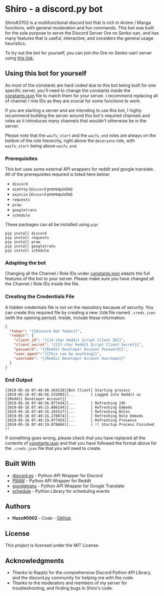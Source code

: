 # Shiro - a discord.py bot

Shiro#3702 is a multifunctional discord bot that is rich in Anime / Manga functions, with general moderation and fun commands. This bot was built for the sole purpose to serve the Discord Server Ore no Senko-san, and has many features that is useful, interactive, and considers the general usage heuristics.

To try out the bot for yourself, you can join the Ore no Senko-san! server using [this link](https://discord.gg/VbKdA2y).

## Using this bot for yourself

As most of the constants are hard coded due to this bot being built for one specific server, you'll need to change the constants inside the [constants.json](https://github.com/HuzzNZ/Shiro/blob/master/constants.json) file to match them for your server. I recommend replacing all of channel / role IDs as they are crucial for some functions to work.

If you are starting a server and are intending to use this bot, I highly recommend building the server around this bot's required channels and roles as it introduces many channels that wouldn't otherwise be in the server.

Please note that the `waifu_start` and the `waifu_end` roles are always on the bottom of the role hierarchy, right above the `@everyone` role, with `waifu_start` being above `waifu_end`.

### Prerequisites

This bot uses some external API wrappers for reddit and google translate. All of the prerequisites required is listed here below:
* `discord`
* `aiohttp` (`discord` prerequisite)
* `asyncio` (`discord` prerequisite)
* `requests`
* `praw`
* `googletrans`
* `schedule`

These packages can all be installed using `pip`:

```
pip install discord
pip install requests
pip install praw
pip install googletrans
pip install schedule
```

### Adapting the bot

Changing all the Channel / Role IDs under [constants.json](https://github.com/HuzzNZ/Shiro/blob/master/constants.json) adapts the full features of the bot to your server. Please make sure you have changed all the Channel / Role IDs inside the file.

### Creating the Credentials File

A hidden credentials file is not on the repository because of security. You can create this required file by creating a new `JSON` file named `.creds.json` (with the opening period). Inside, include these information:

```json
{
  "token": "{{Discord Bot Token}}",
  "reddit": {
    "client_id": "{{14-char Reddit Script Client ID}}",
    "client_secret": "{{27-char Reddit Script Client Secret}}",
    "password": "{{Reddit Developer Account Password}}",
    "user_agent":"{{This can be anything}}",
    "username": "{{Reddit Developer Account Username}}"
  }
}
```

### End Output

```
[2019-05-16 07:48:48.164138][Bot Client] Starting process
[2019-05-16 07:48:56.532095][...       ] Logged into Reddit as {{Reddit Developer Account}}
[2019-05-16 07:48:56.977434][...       ] Refreshing 24h
[2019-05-16 07:49:15.006144][...       ] Refreshing Embeds
[2019-05-16 07:49:16.265527][...       ] Refreshing Roles
[2019-05-16 07:49:16.278074][...       ] Refreshing Role Embeds
[2019-05-16 07:49:19.077455][...       ] Refreshing Presence
[2019-05-16 07:49:19.078684][...       ] !! Startup Process Finished !!
```

If something goes wrong, please check that you have replaced all the contents of [constants.json](https://github.com/HuzzNZ/Shiro/blob/master/constants.json) and that you have followed the format above for the `.creds.json` file that you will need to create.

## Built With

* [discord.py](https://github.com/Rapptz/discord.py) - Python API Wrapper for Discord
* [PRAW](https://praw.readthedocs.io/en/latest/) - Python API Wrapper for Reddit
* [googletrans](https://pypi.org/project/googletrans/) - Python API Wrapper for Google Translate
* [schedule](https://pypi.org/project/schedule/) - Python Library for scheduling events

## Authors

* **Huzz#0002** - *Code* - [GitHub](https://github.com/HuzzNZ)

## License

This project is licensed under the MIT License.

## Acknowledgments

* Thanks to Rapptz for the comprehensive Discord Python API Library, and the discord.py community for helping me with the code.
* Thanks to the moderators and members of my server for troubleshooting, and finding bugs in Shiro's code.
